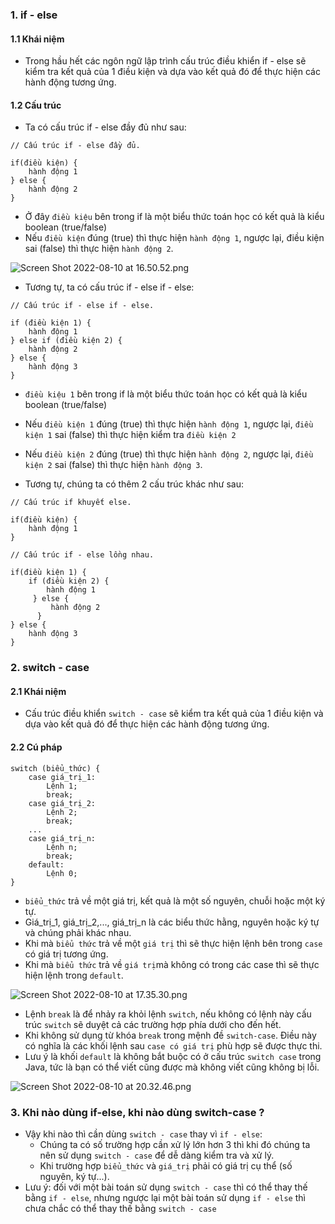 ### 1. if - else
#### 1.1 Khái niệm
* Trong hầu hết các ngôn ngữ lập trình cấu trúc điều khiển if - else sẽ kiểm tra kết quả của 1 điều kiện và dựa vào kết quả đó để thực hiện các hành động tương ứng.

#### 1.2 Cấu trúc
* Ta có cấu trúc if - else đầy đủ như sau:
```
// Cấu trúc if - else đầy đủ.

if(điều kiện) {
    hành động 1
} else {
    hành động 2
}
```

* Ở đây `điều kiệu` bên trong if là một biểu thức toán học có kết quả là kiểu boolean (true/false)
* Nếu `điều kiện` đúng (true) thì thực hiện `hành động 1`, ngược lại, điều kiện sai (false) thì thực hiện `hành động 2`.

![Screen Shot 2022-08-10 at 16.50.52.png](https://images.viblo.asia/122aa7c0-7d0b-4ecd-a120-a4989a581f62.png)

* Tương tự, ta có cấu trúc if - else if - else:
```
// Cấu trúc if - else if - else.

if (điều kiện 1) {
    hành động 1
} else if (điều kiện 2) {
    hành động 2
} else {
    hành động 3
}
```

* `điều kiệu 1` bên trong if là một biểu thức toán học có kết quả là kiểu boolean (true/false)
* Nếu `điều kiện 1` đúng (true) thì thực hiện `hành động 1`, ngược lại, `điều kiện 1` sai (false) thì thực hiện kiểm tra `điều kiện 2`
* Nếu `điều kiện 2` đúng (true) thì thực hiện `hành động 2`, ngược lại, `điều kiện 2` sai (false) thì thực hiện `hành động 3`.

* Tương tự, chúng ta có thêm 2 cấu trúc khác như sau:
```
// Cấu trúc if khuyết else.

if(điều kiện) {
    hành động 1
}
```

```
// Cấu trúc if - else lồng nhau.

if(điều kiện 1) {
    if (điều kiện 2) {
        hành động 1
     } else {
         hành động 2
      }
} else {
    hành động 3
}
```

### 2. switch - case
#### 2.1 Khái niệm
* Cấu trúc điều khiển `switch - case` sẽ kiểm tra kết quả của 1 điều kiện và dựa vào kết quả đó để thực hiện các hành động tương ứng.

#### 2.2 Cú pháp
```
switch (biểu_thức) {
	case giá_trị_1:
		Lệnh 1;
		break;
	case giá_trị_2:
		Lệnh 2;
		break;
	...
	case giá_trị_n:
		Lệnh n;
		break;
	default:
        Lệnh 0;
}
```

* `biểu_thức` trả về một giá trị, kết quả là một số nguyên, chuỗi hoặc một ký tự.
* Giá_trị_1, giá_trị_2,..., giá_trị_n là các biểu thức hằng, nguyên hoặc ký tự và chúng phải khác nhau.
* Khi mà `biểu thức` trả về một  `giá trị` thì sẽ thực hiện lệnh bên trong `case`  có giá trị tương ứng.
* Khi mà `biểu thức` trả về  `giá trị`mà không có trong các case thì sẽ thực hiện lệnh trong `default`.

![Screen Shot 2022-08-10 at 17.35.30.png](https://images.viblo.asia/5a4c9116-839c-4333-9cc7-c686fb945e82.png)

* Lệnh `break` là để nhảy ra khỏi lệnh `switch`, nếu không có lệnh này cấu trúc `switch` sẽ duyệt cả các trường hợp phía dưới cho đến hết.
* Khi không sử dụng từ khóa `break` trong mệnh đề `switch-case`. Điều này có nghĩa là các khối lệnh sau `case có giá trị` phù hợp sẽ được thực thi.
* Lưu ý là khối `default` là không bắt buộc có ở cấu trúc `switch case` trong Java, tức là bạn có thể viết cũng được mà không viết cũng không bị lỗi.

![Screen Shot 2022-08-10 at 20.32.46.png](https://images.viblo.asia/a3386f8b-529b-402a-9d99-99b4732196d2.png)

### 3. Khi nào dùng if-else, khi nào dùng switch-case ?
* Vậy khi nào thì cần dùng `switch - case` thay vì `if - else`:
    *  Chúng ta có số trường hợp cần xử lý lớn hơn 3 thì khi đó chúng ta nên sử dụng `switch - case` để dễ dàng kiểm tra và xử lý.
    *  Khi trường hợp `biểu_thức` và `giá_trị` phải có giá trị cụ thể (số nguyên, ký tự...).
* Lưu ý: đối với một bài toán sử dụng  `switch - case` thì có thể thay thế bằng `if - else`, nhưng ngược lại một bài toán sử dụng  `if - else` thì chưa chắc có thể thay thế bằng  `switch - case`